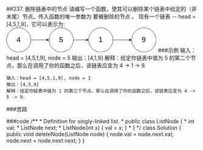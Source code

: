##237. 删除链表中的节点
请编写一个函数，使其可以删除某个链表中给定的（非末尾）节点。传入函数的唯一参数为 要被删除的节点 。
现有一个链表 -- head = [4,5,1,9]，它可以表示为:
![](.删除链表中的节点_images/7b518221.png)
###示例
    输入：head = [4,5,1,9], node = 5
    输出：[4,1,9]
    解释：给定你链表中值为 5 的第二个节点，那么在调用了你的函数之后，该链表应变为 4 -> 1 -> 9.
    
    输入：head = [4,5,1,9], node = 1
    输出：[4,5,9]
    解释：给定你链表中值为 1 的第三个节点，那么在调用了你的函数之后，该链表应变为 4 -> 5 -> 9.
###思路
    
###code
    /**
     * Definition for singly-linked list.
     * public class ListNode {
     *     int val;
     *     ListNode next;
     *     ListNode(int x) { val = x; }
     * }
     */
    class Solution {
        public void deleteNode(ListNode node) {
            node.val = node.next.val;
            node.next = node.next.next;
        }
    }